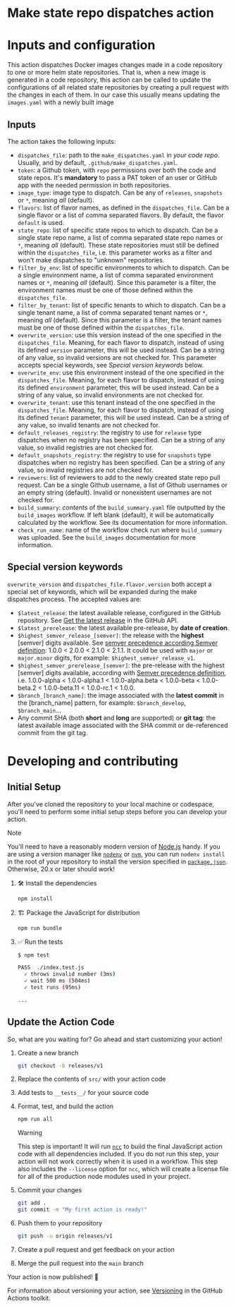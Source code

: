 # Make state repo dispatches action

# Inputs and configuration

This action dispatches Docker images changes made in a code repository to one or more helm state repositories. That is, when a new image is generated in a code repository, this action can be called to update the configurations of all related state repositories by creating a pull request with the changes in each of them. In our case this usually means updating the `images.yaml` with a newly built image

## Inputs

The action takes the following inputs:

- `dispatches_file`: path to the `make_dispatches.yaml` in *your code repo*. Usually, and by default, `.github/make_dispatches.yaml`.
- `token`: a Github token, with `repo` permissions over both the code and state repos. It's **mandatory** to pass a PAT token of an user or GitHub app with the needed permission in both repositories.
- `image_type`: image type to dispatch. Can be any of `releases`, `snapshots` or `*`, meaning *all* (default).
- `flavors`: list of flavor names, as defined in the `dispatches_file`. Can be a single flavor or a list of comma separated flavors. By default, the flavor `default` is used.
- `state_repo`: list of specific state repos to which to dispatch. Can be a single state repo name, a list of comma separated state repo names or `*`, meaning *all* (default). These state repositories must still be defined within the `dispatches_file`, i.e. this parameter works as a filter and won't make dispatches to "unknown" repositories.
- `filter_by_env`: list of specific environments to which to dispatch. Can be a single environment name, a list of comma separated environment names or `*`, meaning *all* (default). Since this parameter is a filter, the environment names must be one of those defined within the `dispatches_file`.
- `filter_by_tenant`: list of specific tenants to which to dispatch. Can be a single tenant name, a list of comma separated tenant names or `*`, meaning *all* (default). Since this parameter is a filter, the tenant names must be one of those defined within the `dispatches_file`.
- `overwrite_version`: use this version instead of the one specified in the `dispatches_file`. Meaning, for each flavor to dispatch, instead of using its defined `version` parameter, this will be used instead. Can be a string of any value, so invalid versions are not checked for. This parameter accepts special keywords, see *Special version keywords* below.
- `overwrite_env`: use this environment instead of the one specified in the `dispatches_file`. Meaning, for each flavor to dispatch, instead of using its defined `environment` parameter, this will be used instead. Can be a string of any value, so invalid environments are not checked for.
- `overwrite_tenant`: use this tenant instead of the one specified in the `dispatches_file`. Meaning, for each flavor to dispatch, instead of using its defined `tenant` parameter, this will be used instead. Can be a string of any value, so invalid tenants are not checked for.
- `default_releases_registry`: the registry to use for `release` type dispatches when no registry has been specified. Can be a string of any value, so invalid registries are not checked for.
- `default_snapshots_registry`: the registry to use for `snapshots` type dispatches when no registry has been specified. Can be a string of any value, so invalid registries are not checked for.
- `reviewers`: list of reviewers to add to the newly created state repo pull request. Can be a single Github username, a list of Github usernames or an empty string (default). Invalid or nonexistent usernames are not checked for.
- `build_summary`: *contents* of the `build_summary.yaml` file outputted by the `build_images` workflow. If left blank (default), it will be automatically calculated by the workflow. See its documentation for more information.
- `check_run_name`: name of the workflow check run where `build_summary` was uploaded. See the `build_images` documentation for more information.


## Special version keywords

`overwrite_version` and `dispatches_file.flavor.version` both accept a special set of keywords, which will be expanded during the make dispatches process. The accepted values are:

- `$latest_release`: the latest available release, configured in the GitHub repository. See [Get the latest release](https://docs.github.com/en/rest/releases/releases?apiVersion=2022-11-28#get-the-latest-release) in the GitHub API.
- `$latest_prerelease`: the latest available pre-release, by **date of creation**.
- `$highest_semver_release_[semver]`: the release with the **highest** [semver] digits available. See [semver precedence according Semver definition](https://semver.org/#spec-item-11): 1.0.0 < 2.0.0 < 2.1.0 < 2.1.1.  It could be used with `major` or `major.minor` digits, for example: `$highest_semver_release_v1`.
- `$highest_semver_prerelease_[semver]`: the pre-release with the highest [semver] digits available, according with [Semver precedence definition](https://semver.org/#spec-item-11), i.e.  1.0.0-alpha < 1.0.0-alpha.1 < 1.0.0-alpha.beta < 1.0.0-beta < 1.0.0-beta.2 < 1.0.0-beta.11 < 1.0.0-rc.1 < 1.0.0.
- `$branch_[branch_name]`: the image associated with the **latest commit** in the [branch_name] pattern, for example: `$branch_develop`, `$branch_main`...
- Any commit SHA (both **short** and **long** are supported) or **git tag**: the latest available image associated with the SHA commit or de-referenced commit from the git tag.


# Developing and contributing

## Initial Setup

After you've cloned the repository to your local machine or codespace, you'll
need to perform some initial setup steps before you can develop your action.

> [!NOTE]
>
> You'll need to have a reasonably modern version of
> [Node.js](https://nodejs.org) handy. If you are using a version manager like
> [`nodenv`](https://github.com/nodenv/nodenv) or
> [`nvm`](https://github.com/nvm-sh/nvm), you can run `nodenv install` in the
> root of your repository to install the version specified in
> [`package.json`](./package.json). Otherwise, 20.x or later should work!

1. :hammer_and_wrench: Install the dependencies

   ```bash
   npm install
   ```

1. :building_construction: Package the JavaScript for distribution

   ```bash
   npm run bundle
   ```

1. :white_check_mark: Run the tests

   ```bash
   $ npm test

   PASS  ./index.test.js
     ✓ throws invalid number (3ms)
     ✓ wait 500 ms (504ms)
     ✓ test runs (95ms)

   ...
   ```

## Update the Action Code

So, what are you waiting for? Go ahead and start customizing your action!

1. Create a new branch

   ```bash
   git checkout -b releases/v1
   ```

1. Replace the contents of `src/` with your action code
1. Add tests to `__tests__/` for your source code
1. Format, test, and build the action

   ```bash
   npm run all
   ```

   > [!WARNING]
   >
   > This step is important! It will run [`ncc`](https://github.com/vercel/ncc)
   > to build the final JavaScript action code with all dependencies included.
   > If you do not run this step, your action will not work correctly when it is
   > used in a workflow. This step also includes the `--license` option for
   > `ncc`, which will create a license file for all of the production node
   > modules used in your project.

1. Commit your changes

   ```bash
   git add .
   git commit -m "My first action is ready!"
   ```

1. Push them to your repository

   ```bash
   git push -u origin releases/v1
   ```

1. Create a pull request and get feedback on your action
1. Merge the pull request into the `main` branch

Your action is now published! :rocket:

For information about versioning your action, see
[Versioning](https://github.com/actions/toolkit/blob/master/docs/action-versioning.md)
in the GitHub Actions toolkit.
